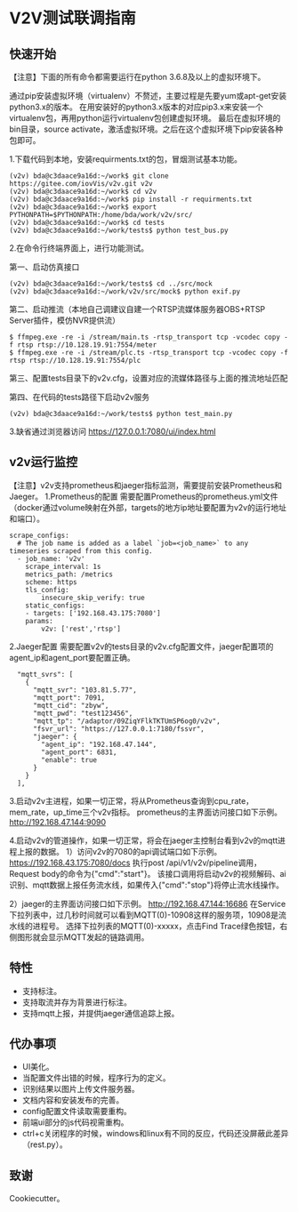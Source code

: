 V2V测试联调指南
=====================

快速开始
--------
【注意】下面的所有命令都需要运行在python 3.6.8及以上的虚拟环境下。

通过pip安装虚拟环境（virtualenv）不赘述，主要过程是先要yum或apt-get安装python3.x的版本。
在用安装好的python3.x版本的对应pip3.x来安装一个virtualenv包，再用python运行virtualenv包创建虚拟环境。
最后在虚拟环境的bin目录，source activate，激活虚拟环境。之后在这个虚拟环境下pip安装各种包即可。

1.下载代码到本地，安装requirments.txt的包，冒烟测试基本功能。

```
(v2v) bda@c3daace9a16d:~/work$ git clone https://gitee.com/iovVis/v2v.git v2v
(v2v) bda@c3daace9a16d:~/work$ cd v2v
(v2v) bda@c3daace9a16d:~/work$ pip install -r requirments.txt
(v2v) bda@c3daace9a16d:~/work$ export PYTHONPATH=$PYTHONPATH:/home/bda/work/v2v/src/
(v2v) bda@c3daace9a16d:~/work$ cd tests
(v2v) bda@c3daace9a16d:~/work/tests$ python test_bus.py
```
2.在命令行终端界面上，进行功能测试。

第一、启动仿真接口
```
(v2v) bda@c3daace9a16d:~/work/tests$ cd ../src/mock
(v2v) bda@c3daace9a16d:~/work/v2v/src/mock$ python exif.py
```
第二、启动推流（本地自己调建议自建一个RTSP流媒体服务器OBS+RTSP Server插件，模仿NVR提供流）
```
$ ffmpeg.exe -re -i /stream/main.ts -rtsp_transport tcp -vcodec copy -f rtsp rtsp://10.128.19.91:7554/meter
$ ffmpeg.exe -re -i /stream/plc.ts -rtsp_transport tcp -vcodec copy -f rtsp rtsp://10.128.19.91:7554/plc
```
第三、配置tests目录下的v2v.cfg，设置对应的流媒体路径与上面的推流地址匹配


第四、在代码的tests路径下启动v2v服务
```
(v2v) bda@c3daace9a16d:~/work/tests$ python test_main.py
```

3.缺省通过浏览器访问
https://127.0.0.1:7080/ui/index.html

v2v运行监控
--------
【注意】v2v支持prometheus和jaeger指标监测，需要提前安装Prometheus和Jaeger。
1.Prometheus的配置
需要配置Prometheus的prometheus.yml文件（docker通过volume映射在外部，targets的地方ip地址要配置为v2v的运行地址和端口）。
```
scrape_configs:
  # The job name is added as a label `job=<job_name>` to any timeseries scraped from this config.
  - job_name: 'v2v'
    scrape_interval: 1s
    metrics_path: /metrics
    scheme: https
    tls_config:
        insecure_skip_verify: true
    static_configs:
    - targets: ['192.168.43.175:7080']
    params:
        v2v: ['rest','rtsp']

```
2.Jaeger配置
需要配置v2v的tests目录的v2v.cfg配置文件，jaeger配置项的agent_ip和agent_port要配置正确。
```
  "mqtt_svrs": [
    {
      "mqtt_svr": "103.81.5.77",
      "mqtt_port": 7091,
      "mqtt_cid": "zbyw",
      "mqtt_pwd": "test123456",
      "mqtt_tp": "/adaptor/09ZiqYFlkTKTUmSP6og0/v2v",
      "fsvr_url": "https://127.0.0.1:7180/fssvr",
      "jaeger": {
        "agent_ip": "192.168.47.144",
        "agent_port": 6831,
        "enable": true
      }
    }
  ],
```
3.启动v2v主进程，如果一切正常，将从Prometheus查询到cpu_rate，mem_rate，up_time三个v2v指标。
prometheus的主界面访问接口如下示例。
http://192.168.47.144:9090

4.启动v2v的管道操作，如果一切正常，将会在jaeger主控制台看到v2v的mqtt进程上报的数据。
1）访问v2v的7080的api调试端口如下示例。
https://192.168.43.175:7080/docs
执行post /api/v1/v2v/pipeline调用，Request body的命令为{"cmd":"start"}。
该接口调用将启动v2v的视频解码、ai识别、mqtt数据上报任务流水线，如果传入{"cmd":"stop"}将停止流水线操作。

2）jaeger的主界面访问接口如下示例。
http://192.168.47.144:16686
在Service下拉列表中，过几秒时间就可以看到MQTT(0)-10908这样的服务项，10908是流水线的进程号。
选择下拉列表的MQTT(0)-xxxxx，点击Find Trace绿色按钮，右侧图形就会显示MQTT发起的链路调用。

特性
--------

- 支持标注。
- 支持取流并存为背景进行标注。
- 支持mqtt上报，并提供jaeger通信追踪上报。

代办事项
--------

- UI美化。 
- 当配置文件出错的时候，程序行为的定义。
- 识别结果以图片上传文件服务器。
- 文档内容和安装发布的完善。
- config配置文件读取需要重构。
- 前端ui部分的js代码视需重构。
- ctrl+c关闭程序的时候，windows和linux有不同的反应，代码还没屏蔽此差异（rest.py）。

致谢
-------

Cookiecutter。

